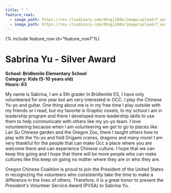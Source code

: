 ```yaml
---
title: " "
feature_row1:
  - image_path: https://res.cloudinary.com/dhngj18do/image/upload/f_auto,q_auto/v1/images/pvsa/2024_Sabrina_Yu
  - image_path: https://res.cloudinary.com/dhngj18do/image/upload/f_auto,q_auto/v1/images/activities/year_2024
---
```


{% include feature_row id="feature_row1"%}

# Sabrina Yu - Silver Award

**School: Bridlemile Elementary School**  
**Category: Kids (5-10 years old)**  
**Hours: 63**  

My name is Sabrina, I am a 5th grader In Bridlemile ES, I have only volunteered for one year but am very interested in OCC. I play the Chinese Yo-yo and guitar. One thing about me is in my free time I play outside with my friends or I read, but my favorite is Graphic novels, In my school I am in leadership program and there I developed more leadership skills to use them to help communicate with others like my yo-yo team. I love volunteering because when I am volunteering we get to go to places like Lan Su Chinese garden and the Oregon Zoo, there I taught others how to play with the Yo-yo and fold Origami cranes, dragons and many more! I am very thankful for the people that can make Occ a place where you are welcome there and can experience Chinese culture. I hope that we can keep this going and I hope that there will be more people who can make cultures like this keep on going no matter where they are or who they are.

Oregon Chinese Coalition is proud to join the President of the United States in recognizing the volunteers who consistently take the time to make a difference in the lives of others. Therefore, it is a great honor to present the President's Volunteer Service Award (PVSA) to Sabrina Yu.
